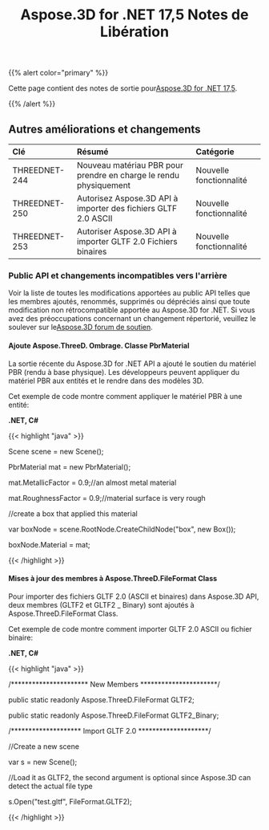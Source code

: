 ﻿---
title: Aspose.3D for .NET 17,5 Notes de Libération
type: docs
weight: 80
url: /fr/net/aspose-3d-for-net-17-5-release-notes/
---
{{% alert color="primary" %}} 

Cette page contient des notes de sortie pour[Aspose.3D for .NET 17,5](https://www.nuget.org/packages/Aspose.3D/17.5.0).

{{% /alert %}} 
## **Autres améliorations et changements**

|**Clé**|**Résumé**|**Catégorie**|
|:- |:- |:- |
|THREEDNET-244|Nouveau matériau PBR pour prendre en charge le rendu physiquement|Nouvelle fonctionnalité|
|THREEDNET-250|Autorisez Aspose.3D API à importer des fichiers GLTF 2.0 ASCII|Nouvelle fonctionnalité|
|THREEDNET-253|Autoriser Aspose.3D API à importer GLTF 2.0 Fichiers binaires|Nouvelle fonctionnalité|
### **Public API et changements incompatibles vers l'arrière**
Voir la liste de toutes les modifications apportées au public API telles que les membres ajoutés, renommés, supprimés ou dépréciés ainsi que toute modification non rétrocompatible apportée au Aspose.3D for .NET. Si vous avez des préoccupations concernant un changement répertorié, veuillez le soulever sur le[Aspose.3D forum de soutien](https://forum.aspose.com/c/3d/18).
#### **Ajoute Aspose.ThreeD. Ombrage. Classe PbrMaterial**
La sortie récente du Aspose.3D for .NET API a ajouté le soutien du matériel PBR (rendu à base physique). Les développeurs peuvent appliquer du matériel PBR aux entités et le rendre dans des modèles 3D.

Cet exemple de code montre comment appliquer le matériel PBR à une entité:

**.NET, C#**

{{< highlight "java" >}}

 Scene scene = new Scene();

PbrMaterial mat = new PbrMaterial();

mat.MetallicFactor = 0.9;//an almost metal material

mat.RoughnessFactor = 0.9;//material surface is very rough

//create a box that applied this material

var boxNode = scene.RootNode.CreateChildNode("box", new Box());

boxNode.Material = mat;

{{< /highlight >}}
#### **Mises à jour des membres à Aspose.ThreeD.FileFormat Class**
Pour importer des fichiers GLTF 2.0 (ASCII et binaires) dans Aspose.3D API, deux membres (GLTF2 et GLTF2 _ Binary) sont ajoutés à Aspose.ThreeD.FileFormat Class.

Cet exemple de code montre comment importer GLTF 2.0 ASCII ou fichier binaire:

**.NET, C#**

{{< highlight "java" >}}

 /********************** New Members **********************/

public static readonly Aspose.ThreeD.FileFormat GLTF2;

public static readonly Aspose.ThreeD.FileFormat GLTF2_Binary;



/******************** Import GLTF 2.0 ********************/

//Create a new scene

var s = new Scene();

//Load it as GLTF2, the second argument is optional since Aspose.3D can detect the actual file type

s.Open("test.gltf", FileFormat.GLTF2);

{{< /highlight >}}

